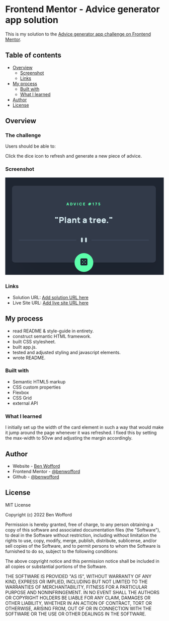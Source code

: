 # Frontend Mentor - Advice generator app solution

This is my solution to the [Advice generator app challenge on Frontend Mentor](https://www.frontendmentor.io/challenges/advice-generator-app-QdUG-13db).

## Table of contents

- [Overview](#overview)
  - [Screenshot](#screenshot)
  - [Links](#links)
- [My process](#my-process)
  - [Built with](#built-with)
  - [What I learned](#what-i-learned)
- [Author](#author)
- [License](#license)

## Overview

### The challenge

Users should be able to:

Click the dice icon to refresh and generate a new piece of advice.

### Screenshot

![advice screenshot](/images/advice-screenshot.png)

### Links

- Solution URL: [Add solution URL here](https://your-solution-url.com)
- Live Site URL: [Add live site URL here](https://your-live-site-url.com)

## My process

- read README & style-guide in entirety.
- construct semantic HTML framework.
- built CSS stylesheet.
- built app.js.
- tested and adjusted styling and javascript elements.
- wrote README.

### Built with

- Semantic HTML5 markup
- CSS custom properties
- Flexbox
- CSS Grid
- external API

### What I learned

I initially set up the width of the card element in such a way that would make it jump around the page whenever it was refreshed. I fixed this by setting the max-width to 50vw and adjusting the margin accordingly.

## Author

- Website - [Ben Wofford](https://benwofford.github.io/react-portfolio/)
- Frontend Mentor - [@benwofford](https://www.frontendmentor.io/profile/benwofford)
- Github - [@benwofford](https://github.com/benwofford)

## License

MIT License

Copyright (c) 2022 Ben Wofford

Permission is hereby granted, free of charge, to any person obtaining a copy of this software and associated documentation files (the "Software"), to deal in the Software without restriction, including without limitation the rights to use, copy, modify, merge, publish, distribute, sublicense, and/or sell copies of the Software, and to permit persons to whom the Software is furnished to do so, subject to the following conditions:

The above copyright notice and this permission notice shall be included in all copies or substantial portions of the Software.

THE SOFTWARE IS PROVIDED "AS IS", WITHOUT WARRANTY OF ANY KIND, EXPRESS OR IMPLIED, INCLUDING BUT NOT LIMITED TO THE WARRANTIES OF MERCHANTABILITY, FITNESS FOR A PARTICULAR PURPOSE AND NONINFRINGEMENT. IN NO EVENT SHALL THE AUTHORS OR COPYRIGHT HOLDERS BE LIABLE FOR ANY CLAIM, DAMAGES OR OTHER LIABILITY, WHETHER IN AN ACTION OF CONTRACT, TORT OR OTHERWISE, ARISING FROM, OUT OF OR IN CONNECTION WITH THE SOFTWARE OR THE USE OR OTHER DEALINGS IN THE SOFTWARE.
